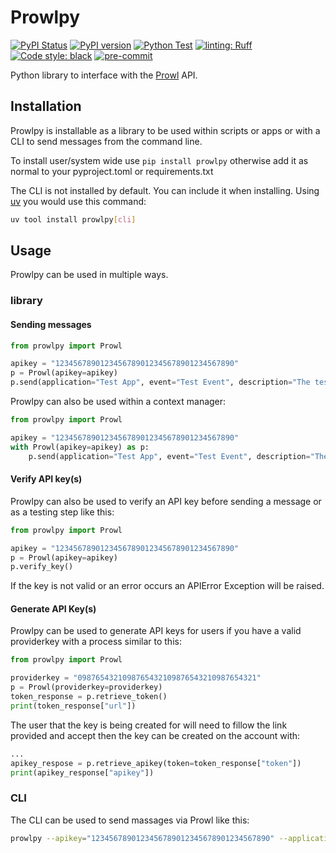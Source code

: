 # Prowlpy

[![PyPI Status](https://img.shields.io/pypi/status/prowlpy?logo=PyPI)](https://pypi.python.org/pypi/prowlpy)
[![PyPI version](https://img.shields.io/pypi/v/prowlpy.svg?logo=PyPI)](https://pypi.python.org/pypi/prowlpy)
[![Python Test](https://github.com/OMEGARAZER/prowlpy/actions/workflows/test.yml/badge.svg?branch=main)](https://github.com/OMEGARAZER/prowlpy/actions/workflows/test.yml)
[![linting: Ruff](https://img.shields.io/endpoint?url=https://raw.githubusercontent.com/astral-sh/ruff/main/assets/badge/v2.json&label=linting)](https://github.com/astral-sh/ruff)
[![Code style: black](https://img.shields.io/badge/code%20style-black-000000.svg?logo=Python)](https://github.com/astral-sh/ruff)
[![pre-commit](https://img.shields.io/badge/pre--commit-enabled-brightgreen?logo=pre-commit)](https://github.com/pre-commit/pre-commit)

Python library to interface with the [Prowl](https://www.prowlapp.com/) API.

## Installation

Prowlpy is installable as a library to be used within scripts or apps or with a CLI to send messages from the command line.

To install user/system wide use `pip install prowlpy` otherwise add it as normal to your pyproject.toml or requirements.txt

The CLI is not installed by default. You can include it when installing. Using [uv](https://github.com/astral-sh/uv) you would use this command:

```bash
uv tool install prowlpy[cli]
```

## Usage

Prowlpy can be used in multiple ways.

### library

#### Sending messages

```python
from prowlpy import Prowl

apikey = "1234567890123456789012345678901234567890"
p = Prowl(apikey=apikey)
p.send(application="Test App", event="Test Event", description="The testing event has failed")
```

Prowlpy can also be used within a context manager:

```python
from prowlpy import Prowl

apikey = "1234567890123456789012345678901234567890"
with Prowl(apikey=apikey) as p:
    p.send(application="Test App", event="Test Event", description="The testing event has failed")
```

#### Verify API key(s)

Prowlpy can also be used to verify an API key before sending a message or as a testing step like this:

```python
from prowlpy import Prowl

apikey = "1234567890123456789012345678901234567890"
p = Prowl(apikey=apikey)
p.verify_key()
```

If the key is not valid or an error occurs an APIError Exception will be raised.

#### Generate API Key(s)

Prowlpy can be used to generate API keys for users if you have a valid providerkey with a process similar to this:

```python
from prowlpy import Prowl

providerkey = "0987654321098765432109876543210987654321"
p = Prowl(providerkey=providerkey)
token_response = p.retrieve_token()
print(token_response["url"])
```

The user that the key is being created for will need to fillow the link provided and accept then the key can be created on the account with:

```python
...
apikey_respose = p.retrieve_apikey(token=token_response["token"])
print(apikey_response["apikey"])
```

### CLI

The CLI can be used to send massages via Prowl like this:

```bash
prowlpy --apikey="1234567890123456789012345678901234567890" --application="Test App" --event="Testing" --description="This is a test message"
```
